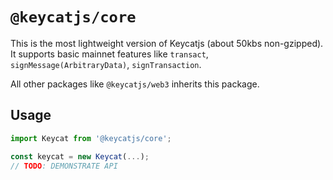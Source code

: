 # `@keycatjs/core`

This is the most lightweight version of Keycatjs (about 50kbs non-gzipped).
It supports basic mainnet features like `transact`, `signMessage(ArbitraryData)`, `signTransaction`.

All other packages like `@keycatjs/web3` inherits this package.

## Usage

```typescript
import Keycat from '@keycatjs/core';

const keycat = new Keycat(...);
// TODO: DEMONSTRATE API
```
